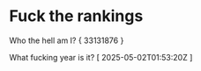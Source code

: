 # Fuck the rankings

Who the hell am I?
{ 33131876 }

What fucking year is it?
[ 2025-05-02T01:53:20Z ]
